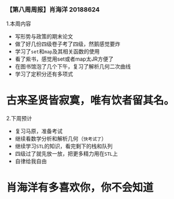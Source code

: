 ### 【第八周周报】肖海洋 20188624

1.本周内容
- 写形势与政策的期末论文
- 做了好几份四级卷子考了四级，然鹅感觉要炸
- 学习了```set```和```map```及其相关函数的使用
- 看了紫书，感觉用set或者map太JR方便了
- 在图书馆泡了几个下午，复习了解析几何二次曲线
- 学习了定积分还有多项式

# 古来圣贤皆寂寞，唯有饮者留其名。
2.下周预计
- 复习马原，准备考试
- 继续看数学分析和解析几何（```快考试了```）
- 继续学习```STL```的知识，看完剩下的栈和队列
- 四级过了就先放一放，把更多精力用在```STL```上
- 自律给我自由

# 肖海洋有多喜欢你，你不会知道






